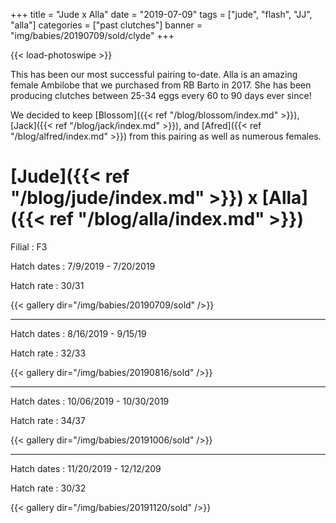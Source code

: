 +++
title = "Jude x Alla"
date = "2019-07-09"
tags = ["jude", "flash", "JJ", "alla"]
categories = ["past clutches"]
banner = "img/babies/20190709/sold/clyde"
+++

{{< load-photoswipe >}}

This has been our most successful pairing to-date. Alla is an amazing female Ambilobe that we purchased from RB Barto in 2017. She has been producing clutches between 25-34 eggs every 60 to 90 days ever since!

We decided to keep [Blossom]({{< ref "/blog/blossom/index.md" >}}), [Jack]({{< ref "/blog/jack/index.md" >}}), and [Afred]({{< ref "/blog/alfred/index.md" >}}) from this pairing as well as numerous females.

# [Jude]({{< ref "/blog/jude/index.md" >}}) x [Alla]({{< ref "/blog/alla/index.md" >}})

Filial
: F3

Hatch dates
: 7/9/2019 - 7/20/2019

Hatch rate
: 30/31

{{< gallery dir="/img/babies/20190709/sold" />}}

---


Hatch dates
: 8/16/2019 - 9/15/19

Hatch rate
: 32/33

{{< gallery dir="/img/babies/20190816/sold" />}}

---

Hatch dates
: 10/06/2019 - 10/30/2019

Hatch rate
: 34/37

{{< gallery dir="/img/babies/20191006/sold" />}}

---

Hatch dates
: 11/20/2019 - 12/12/209

Hatch rate
: 30/32

{{< gallery dir="/img/babies/20191120/sold" />}}

